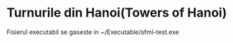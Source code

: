 # Turnurile din Hanoi(Towers of Hanoi)
Fisierul executabil se gaseste in ~/Executable/sfml-test.exe
